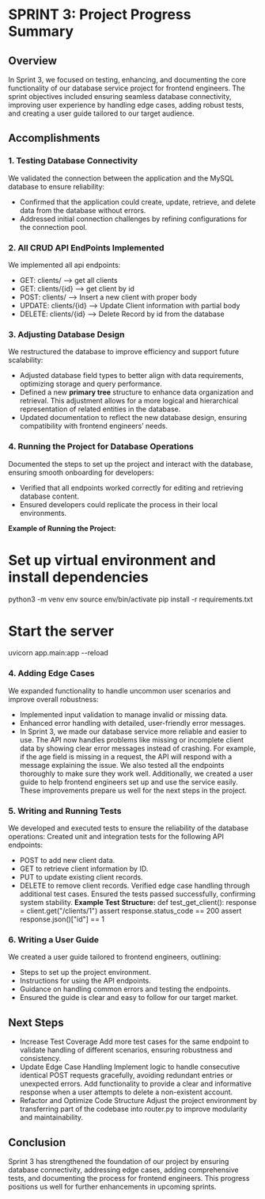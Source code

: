 # SPRINT 3: Project Progress Summary

## Overview
In Sprint 3, we focused on testing, enhancing, and documenting the core functionality of our database service project for frontend engineers. The sprint objectives included ensuring seamless database connectivity, improving user experience by handling edge cases, adding robust tests, and creating a user guide tailored to our target audience.

## Accomplishments

### 1. Testing Database Connectivity
We validated the connection between the application and the MySQL database to ensure reliability:
- Confirmed that the application could create, update, retrieve, and delete data from the database without errors.
- Addressed initial connection challenges by refining configurations for the connection pool.
### 2. All CRUD API EndPoints Implemented
We implemented all api endpoints: 
-   GET: clients/ --> get all clients
-   GET: clients/{id} --> get client by id
-    POST: clients/ --> Insert a new client with proper body
-    UPDATE: clients/{id} --> Update Client information with partial body
  -  DELETE: clients/{id} --> Delete Record by id from the database
### 3. Adjusting Database Design
We restructured the database to improve efficiency and support future scalability:
- Adjusted database field types to better align with data requirements, optimizing storage and query performance.
- Defined a new **primary tree** structure to enhance data organization and retrieval. This adjustment allows for a more logical and hierarchical representation of related entities in the database.
- Updated documentation to reflect the new database design, ensuring compatibility with frontend engineers’ needs.

### 4. Running the Project for Database Operations
Documented the steps to set up the project and interact with the database, ensuring smooth onboarding for developers:
- Verified that all endpoints worked correctly for editing and retrieving database content.
- Ensured developers could replicate the process in their local environments.

**Example of Running the Project:**

# Set up virtual environment and install dependencies
python3 -m venv env
source env/bin/activate
pip install -r requirements.txt

# Start the server
uvicorn app.main:app --reload

### 4. Adding Edge Cases
We expanded functionality to handle uncommon user scenarios and improve overall robustness:
- Implemented input validation to manage invalid or missing data.
- Enhanced error handling with detailed, user-friendly error messages.
- In Sprint 3, we made our database service more reliable and easier to use. The API now handles problems like missing or incomplete client data by showing clear error messages instead of crashing. For example, if the age field is missing in a request, the API will respond with a message explaining the issue. We also tested all the endpoints thoroughly to make sure they work well. Additionally, we created a user guide to help frontend engineers set up and use the service easily. These improvements prepare us well for the next steps in the project.

### 5. Writing and Running Tests
We developed and executed tests to ensure the reliability of the database operations:
Created unit and integration tests for the following API endpoints:
- POST to add new client data.
- GET to retrieve client information by ID.
- PUT to update existing client records.
- DELETE to remove client records.
Verified edge case handling through additional test cases.
Ensured the tests passed successfully, confirming system stability.
**Example Test Structure:** 
def test_get_client():
    response = client.get("/clients/1")
    assert response.status_code == 200
    assert response.json()["id"] == 1

### 6. Writing a User Guide
We created a user guide tailored to frontend engineers, outlining:
- Steps to set up the project environment.
- Instructions for using the API endpoints.
- Guidance on handling common errors and testing the endpoints.
- Ensured the guide is clear and easy to follow for our target market.

## Next Steps
- Increase Test Coverage
Add more test cases for the same endpoint to validate handling of different scenarios, ensuring robustness and consistency.
- Update Edge Case Handling
Implement logic to handle consecutive identical POST requests gracefully, avoiding redundant entries or unexpected errors.
Add functionality to provide a clear and informative response when a user attempts to delete a non-existent account.
- Refactor and Optimize Code Structure
Adjust the project environment by transferring part of the codebase into router.py to improve modularity and maintainability.

## Conclusion
Sprint 3 has strengthened the foundation of our project by ensuring database connectivity, addressing edge cases, adding comprehensive tests, and documenting the process for frontend engineers. This progress positions us well for further enhancements in upcoming sprints.
